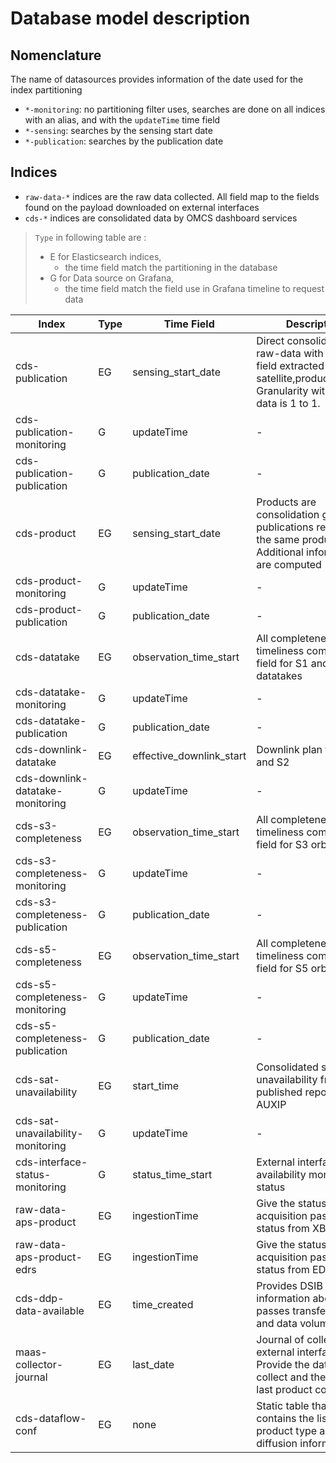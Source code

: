 # Database model description

## Nomenclature

The name of datasources provides information of the date used for the index partitioning

- `*-monitoring`: no partitioning filter uses, searches are done on all indices with an alias, and with the `updateTime` time field
- `*-sensing`: searches by the sensing start date
- `*-publication`: searches by the publication date

## Indices

- `raw-data-*` indices are the raw data collected. All field map to the fields found on the payload downloaded on external interfaces
- `cds-*` indices are consolidated data by OMCS dashboard services

> `Type` in following table are :
> * E for Elasticsearch indices,
>     - the time field match the partitioning in the database
> * G for Data source on Grafana,
>     - the time field match the field use in Grafana timeline to request data

| Index                             | Type | Time Field               | Description                                                                                                                                 |
|-----------------------------------|------|--------------------------|---------------------------------------------------------------------------------------------------------------------------------------------|
| cds-publication                   | EG   | sensing_start_date       | Direct consolidation of raw-data with additional field extracted (mission, satellite,product_type...). Granularity with raw-data is 1 to 1. |
| cds-publication-monitoring        | G    | updateTime               | -                                                                                                                                           |
| cds-publication-publication       | G    | publication_date         | -                                                                                                                                           |
| cds-product                       | EG   | sensing_start_date       | Products are consolidation grouping publications related to the same product. Additional information are computed                           |
| cds-product-monitoring            | G    | updateTime               | -                                                                                                                                           |
| cds-product-publication           | G    | publication_date         | -                                                                                                                                           |
| cds-datatake                      | EG   | observation_time_start   | All completeness and timeliness computed field for S1 and S2 datatakes                                                                      |
| cds-datatake-monitoring           | G    | updateTime               | -                                                                                                                                           |
| cds-datatake-publication          | G    | publication_date         | -                                                                                                                                           |
| cds-downlink-datatake             | EG   | effective_downlink_start | Downlink plan for S1 and S2                                                                                                                 |
| cds-downlink-datatake-monitoring  | G    | updateTime               | -                                                                                                                                           |
| cds-s3-completeness               | EG   | observation_time_start   | All completeness and timeliness computed field for S3 orbits                                                                                |
| cds-s3-completeness-monitoring    | G    | updateTime               | -                                                                                                                                           |
| cds-s3-completeness-publication   | G    | publication_date         | -                                                                                                                                           |
| cds-s5-completeness               | EG   | observation_time_start   | All completeness and timeliness computed field for S5 orbits                                                                                |
| cds-s5-completeness-monitoring    | G    | updateTime               | -                                                                                                                                           |
| cds-s5-completeness-publication   | G    | publication_date         | -                                                                                                                                           |
| cds-sat-unavailability            | EG   | start_time               | Consolidated satellites unavailability from published reports at the AUXIP                                                                  |
| cds-sat-unavailability-monitoring | G    | updateTime               | -                                                                                                                                           |
| cds-interface-status-monitoring   | G    | status_time_start        | External interfaces availability monitoring status                                                                                          |
| raw-data-aps-product              | EG   | ingestionTime            | Give the status of all acquisition passes status from XBAND                                                                                 |
| raw-data-aps-product-edrs         | EG   | ingestionTime            | Give the status of all acquisition passes status from EDRS                                                                                  |
| cds-ddp-data-available            | EG   | time_created             | Provides DSIB information about passes transfers time and data volume                                                                       |
| maas-collector-journal            | EG   | last_date                | Journal of collection for external interface. Provide the date of last collect and the date of last product collected.                      |
| cds-dataflow-conf                 | EG   | none                     | Static table that contains the list of product type and diffusion informations                                                              |
